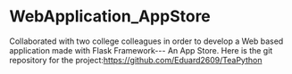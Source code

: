 # WebApplication_AppStore
 Collaborated with two college colleagues in order to develop a Web based application made with Flask Framework--- An App Store. Here is the git repository for the project:https://github.com/Eduard2609/TeaPython

